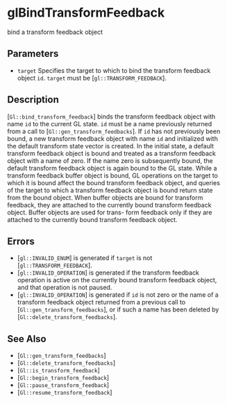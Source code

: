 # glBindTransformFeedback
bind a transform feedback object

## Parameters
- `target`
  Specifies the target to which to bind the transform feedback object
  `id`. `target` must be [`gl::TRANSFORM_FEEDBACK`].

## Description
[`Gl::bind_transform_feedback`] binds the transform feedback object
  with name `id` to the current GL state. `id` must be a name previously
  returned from a call to [`Gl::gen_transform_feedbacks`]. If `id` has
  not previously been bound, a new transform feedback object with name
  `id` and initialized with the default transform state vector is
  created.
In the initial state, a default transform feedback object is bound and
  treated as a transform feedback object with a name of zero. If the
  name zero is subsequently bound, the default transform feedback object
  is again bound to the GL state.
While a transform feedback buffer object is bound, GL operations on
  the target to which it is bound affect the bound transform feedback
  object, and queries of the target to which a transform feedback object
  is bound return state from the bound object. When buffer objects are
  bound for transform feedback, they are attached to the currently bound
  transform feedback object. Buffer objects are used for trans- form
  feedback only if they are attached to the currently bound transform
  feedback object.

## Errors
- [`gl::INVALID_ENUM`] is generated if `target` is not
  [`gl::TRANSFORM_FEEDBACK`].
- [`gl::INVALID_OPERATION`] is generated if the transform feedback
  operation is active on the currently bound transform feedback object,
  and that operation is not paused.
- [`gl::INVALID_OPERATION`] is generated if `id` is not zero or the name
  of a transform feedback object returned from a previous call to
  [`Gl::gen_transform_feedbacks`], or if such a name has been deleted by
  [`Gl::delete_transform_feedbacks`].

## See Also
- [`Gl::gen_transform_feedbacks`]
- [`Gl::delete_transform_feedbacks`]
- [`Gl::is_transform_feedback`]
- [`Gl::begin_transform_feedback`]
- [`Gl::pause_transform_feedback`]
- [`Gl::resume_transform_feedback`]
